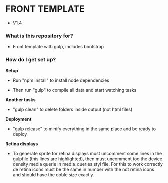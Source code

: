 # FRONT TEMPLATE #
* V1.4


### What is this repository for? ###

* Front template with gulp, includes bootstrap


### How do I get set up? ###

**Setup**

* Run "npm install" to install node dependencies

* Then run "gulp" to compile all data and start watching tasks



**Another tasks**

* "gulp clean" to delete folders inside output (not html files)


**Deployment**

* "gulp release" to minify everything in the same place and be ready to deploy


**Retina displays**

* To generate sprite for retina displays must uncomment some lines in the gulpfile (this lines are highlighted), then must uncomment too the device density media querie in media_queries.styl file. For this to work correctly de retina icons must be the same in number with the not retina icons and should have the doble size exactly.